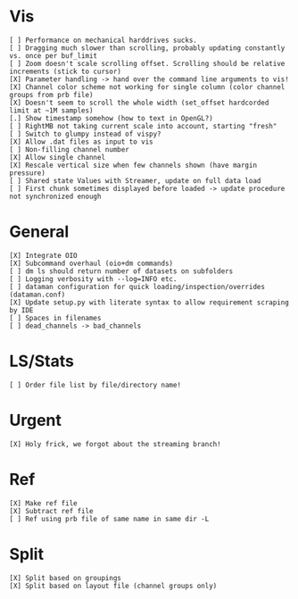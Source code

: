 # Vis 
    [ ] Performance on mechanical harddrives sucks. 
    [ ] Dragging much slower than scrolling, probably updating constantly vs. once per buf_limit
    [ ] Zoom doesn't scale scrolling offset. Scrolling should be relative increments (stick to cursor)
    [X] Parameter handling -> hand over the command line arguments to vis!
    [X] Channel color scheme not working for single column (color channel groups from prb file)
    [X] Doesn't seem to scroll the whole width (set_offset hardcorded limit at ~1M samples)
    [.] Show timestamp somehow (how to text in OpenGL?)
    [ ] RightMB not taking current scale into account, starting "fresh"
    [ ] Switch to glumpy instead of vispy?
    [X] Allow .dat files as input to vis
    [ ] Non-filling channel number
    [X] Allow single channel
    [X] Rescale vertical size when few channels shown (have margin pressure)
    [ ] Shared state Values with Streamer, update on full data load
    [ ] First chunk sometimes displayed before loaded -> update procedure not synchronized enough
    
# General
    [X] Integrate OIO
    [X] Subcommand overhaul (oio+dm commands)
    [ ] dm ls should return number of datasets on subfolders
    [ ] Logging verbosity with --log=INFO etc.
    [ ] dataman configuration for quick loading/inspection/overrides (dataman.conf)
    [X] Update setup.py with literate syntax to allow requirement scraping by IDE
    [ ] Spaces in filenames
    [ ] dead_channels -> bad_channels

# LS/Stats
    [ ] Order file list by file/directory name!
    
# Urgent
    [X] Holy frick, we forgot about the streaming branch!
    
# Ref
    [X] Make ref file
    [X] Subtract ref file
    [ ] Ref using prb file of same name in same dir -L

# Split
    [X] Split based on groupings
    [X] Split based on layout file (channel groups only)
    